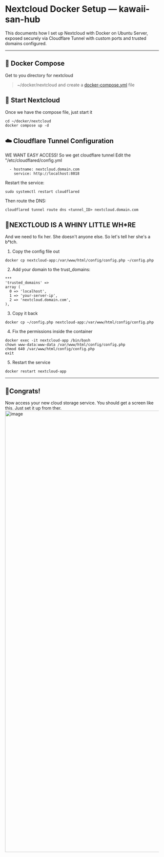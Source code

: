# Nextcloud Docker Setup — kawaii-san-hub

This documents how I set up Nextcloud with Docker on Ubuntu Server, exposed securely via Cloudflare Tunnel with custom ports and trusted domains configured.

---

## 🐳 Docker Compose
Get to you directory for nextcloud
> ~/docker/nextcloud
and create a [docker-compose.yml](./docker-compose.yml) file

## 🚀 Start Nextcloud
Once we have the compose file, just start it
```
cd ~/docker/nextcloud
docker compose up -d
```

## ☁️ Cloudflare Tunnel Configuration
WE WANT EASY ACCESS! So we get cloudflare tunnel
Edit the "/etc/cloudflared/config.yml
```
  - hostname: nextcloud.domain.com
    service: http://localhost:8018
```
Restart the service:
```
sudo systemctl restart cloudflared
```
Then route the DNS:
```
cloudflared tunnel route dns <tunnel_ID> nextcloud.domain.com
```

## 🔵NEXCTLOUD IS A WHINY LITTLE WH*RE
And we need to fix her. She doesn't anyone else. So let's tell her she's a b*tch.
1. Copy the config file out
```
docker cp nextcloud-app:/var/www/html/config/config.php ~/config.php
```
2. Add your domain to the trust_domains:
```
***
'trusted_domains' =>
array (
  0 => 'localhost',
  1 => 'your-server-ip',
  2 => 'nextcloud.domain.com',
),
```
3. Copy it back
```
docker cp ~/config.php nextcloud-app:/var/www/html/config/config.php
```
4. Fix the permissions inside the container
```
docker exec -it nextcloud-app /bin/bash
chown www-data:www-data /var/www/html/config/config.php
chmod 640 /var/www/html/config/config.php
exit
```
5. Restart the service
```
docker restart nextcloud-app
```

---

## 🎉Congrats!
Now access your new cloud storage service.
You should get a screen like this. Just set it up from ther.
<img width="2560" height="1440" alt="image" src="https://github.com/user-attachments/assets/a99962e1-6632-4ecf-b531-6f2f00fe3f91" />
